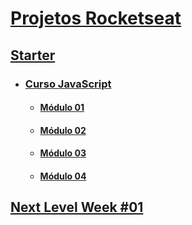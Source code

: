 # [Projetos Rocketseat](https://skylab.rocketseat.com.br/)

## [Starter](Starter/)
- ### [Curso JavaScript](Starter/Curso%20JavaScript)
  - #### [Módulo 01](https://z10nn.github.io/Rocketseat/Starter/Curso%20JavaScript/ex_modulo_01.html)
  - #### [Módulo 02](https://z10nn.github.io/Rocketseat/Starter/Curso%20JavaScript/ex_modulo_02.html)
  - #### [Módulo 03](https://z10nn.github.io/Rocketseat/Starter/Curso%20JavaScript/ex_modulo_03.html)
  - #### [Módulo 04](https://z10nn.github.io/Rocketseat/Starter/Curso%20JavaScript/ex_modulo_04.html)

## [Next Level Week #01](NLW-01/)